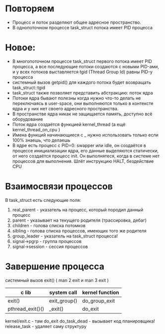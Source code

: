 # Повторяем
* Процесс и поток разделяют общее адресное пространство.
* В однопоточном процессе task_struct потока имеет PID процесса
# Новое:
* В многопоточном процессе task_struct первого потока имеет PID процесса, а все последующие потоки создаются с новыми PID-ами, и у всех потоков выставляется tgid (Thread Group Id) равны PID-у процесса
* системный вызов getpid() для каждого потока будет возвращать task_struct::tgid
* task_struct также позволяет представить абстракцию: поток ядра
* Потоки ядра бывают полезны когда нужно что-то делать не переключаясь в user-space, они выполняются только в контексте ядра и у них нет своего адресного пространства.
* В пространстве ядра никак не защищается память, доступно всё оборудование
* Поток ядра создаётся функцией kernel_thread (а ещё kernel_thread_on_cpu )
* Имена функций начинающиеся с _ нужно использовать только если 100% знаешь, что делаешь
* В ядре есть процесс с PID=0: swapper или idle, он создаётся в процессе инициализации ядра, его данные выделяются статически, от него создаётся процесс init. Он выполнятеся, когда в системе нет процессов для выполнения. Шлёт инструкцию HALT, бездействие CPU

# Взаимосвязи процессов
В task_struct есть следующие поля:
1. real_parent - указатель на процесс, который породил данный процесс
2. parent - указывает на текущего родителя (трассировка, дебаг)
3. children - голова списка потомков
4. sibling - голова списка процессов, имеющих того же родителя
5. group_leader - указатель на task_struct процесса!
6. signal->pgrp - группа процессов
7. signal->session - сессия процессов

# Завершение процесса
системный вызов exit() ( man 2 exit и man 3 exit )

| c lib | system call | kernel function |
|---|---|---|
| exit() | exit_group() | do_group_exit |
| pthread_exit()() | _exit() | do_exit |

kernel/exit.c - там do_exit
do_task_dead - вызывает код планировщика!
release_task - удаляет саму структуру
